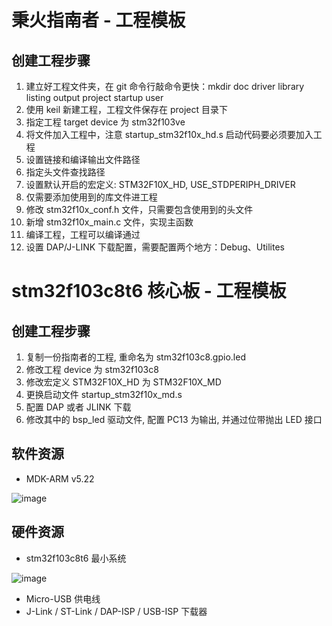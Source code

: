 # 秉火指南者 - 工程模板

## 创建工程步骤

1. 建立好工程文件夹，在 git 命令行敲命令更快：mkdir doc driver library listing output project startup user
2. 使用 keil 新建工程，工程文件保存在 project 目录下
3. 指定工程 target device 为 stm32f103ve
4. 将文件加入工程中，注意 startup_stm32f10x_hd.s 启动代码要必须要加入工程
5. 设置链接和编译输出文件路径
6. 指定头文件查找路径
7. 设置默认开启的宏定义: STM32F10X_HD, USE_STDPERIPH_DRIVER
8. 仅需要添加使用到的库文件进工程
9. 修改 stm32f10x_conf.h 文件，只需要包含使用到的头文件
10. 新增 stm32f10x_main.c 文件，实现主函数
11. 编译工程，工程可以编译通过
12. 设置 DAP/J-LINK 下载配置，需要配置两个地方：Debug、Utilites

# stm32f103c8t6 核心板 - 工程模板

## 创建工程步骤

1. 复制一份指南者的工程, 重命名为 stm32f103c8.gpio.led
2. 修改工程 device 为 stm32f103c8
3. 修改宏定义 STM32F10X_HD 为 STM32F10X_MD
4. 更换启动文件 startup_stm32f10x_md.s
5. 配置 DAP 或者 JLINK 下载
6. 修改其中的 bsp_led 驱动文件, 配置 PC13 为输出, 并通过位带抛出 LED 接口


## 软件资源

- MDK-ARM v5.22

![image](https://github.com/mz8023yt/stm32f103/blob/master/image.stm32f103c8/MDK-ARM.png)

## 硬件资源

- stm32f103c8t6 最小系统

![image](https://github.com/mz8023yt/stm32f103/blob/master/image.stm32f103c8/stm32f103c8t6.png)

- Micro-USB 供电线
- J-Link / ST-Link / DAP-ISP / USB-ISP 下载器

